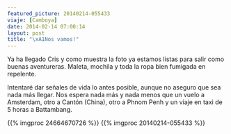 ```yaml
---
featured_picture: 20140214-055433
viaje: [Camboya]
date: 2014-02-14 07:00:14
layout: post
title: "\xA1Nos vamos!"
---
```

Ya ha llegado Cris y como muestra la foto ya estamos listas para salir como buenas aventureras. Maleta, mochila y toda la ropa bien fumigada en repelente.

Intentaré dar señales de vida lo antes posible, aunque no aseguro que sea nada más llegar. Nos espera nada más y nada menos que un vuelo a Amsterdam, otro a Cantón (China), otro a Phnom Penh y un viaje en taxi de 5 horas a Battambang.

{{% imgproc 24664670726 %}}
{{% imgproc 20140214-055433 %}}